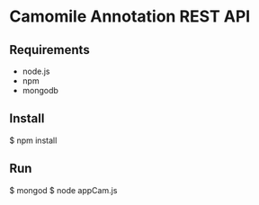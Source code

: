 Camomile Annotation REST API
============================

Requirements
------------

  * node.js
  * npm
  * mongodb

Install
-------

  $ npm install

Run
---

  $ mongod
  $ node appCam.js
